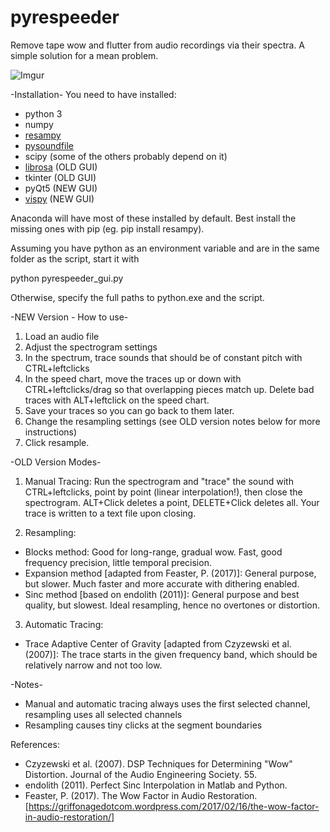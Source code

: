 # pyrespeeder
Remove tape wow and flutter from audio recordings via their spectra. A simple solution for a mean problem.

![Imgur](https://i.imgur.com/yUg6TTn.jpg)

-Installation-
You need to have installed:
- python 3
- numpy
- [resampy](http://resampy.readthedocs.io/en/latest/)
- [pysoundfile](https://pysoundfile.readthedocs.io/)
- scipy (some of the others probably depend on it)
- [librosa](https://librosa.github.io/) (OLD GUI)
- tkinter (OLD GUI)
- pyQt5 (NEW GUI)
- [vispy](vispy.org) (NEW GUI)

Anaconda will have most of these installed by default. Best install the missing ones with pip (eg. pip install resampy).

Assuming you have python as an environment variable and are in the same folder as the script, start it with

python pyrespeeder_gui.py

Otherwise, specify the full paths to python.exe and the script.

-NEW Version - How to use-
1) Load an audio file
2) Adjust the spectrogram settings
3) In the spectrum, trace sounds that should be of constant pitch with CTRL+leftclicks
4) In the speed chart, move the traces up or down with CTRL+leftclicks/drag so that overlapping pieces match up. Delete bad traces with ALT+leftclick on the speed chart.
5) Save your traces so you can go back to them later.
6) Change the resampling settings (see OLD version notes below for more instructions)
7) Click resample.

-OLD Version Modes-
1) Manual Tracing:
Run the spectrogram and "trace" the sound with CTRL+leftclicks, point by point (linear interpolation!), then close the spectrogram. ALT+Click deletes a point, DELETE+Click deletes all. Your trace is written to a text file upon closing.

2) Resampling:
- Blocks method:
Good for long-range, gradual wow. Fast, good frequency precision, little temporal precision.
- Expansion method [adapted from Feaster, P. (2017)]:
General purpose, but slower. Much faster and more accurate with dithering enabled.
- Sinc method [based on endolith (2011)]:
General purpose and best quality, but slowest. Ideal resampling, hence no overtones or distortion.

3) Automatic Tracing:
- Trace Adaptive Center of Gravity [adapted from Czyzewski et al. (2007)]:
The trace starts in the given frequency band, which should be relatively narrow and not too low.


-Notes-
- Manual and automatic tracing always uses the first selected channel, resampling uses all selected channels
- Resampling causes tiny clicks at the segment boundaries

References:
- Czyzewski et al. (2007). DSP Techniques for Determining "Wow" Distortion. Journal of the Audio Engineering Society. 55.
- endolith (2011). Perfect Sinc Interpolation in Matlab and Python.
- Feaster, P. (2017). The Wow Factor in Audio Restoration. [https://griffonagedotcom.wordpress.com/2017/02/16/the-wow-factor-in-audio-restoration/]
